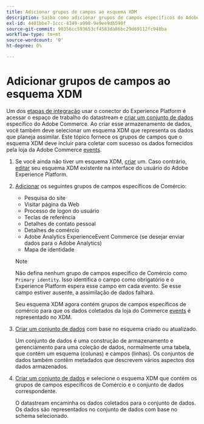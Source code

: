 ```yaml
---
title: Adicionar grupos de campos ao esquema XDM
description: Saiba como adicionar grupos de campos específicos do Adobe Commerce a um esquema XDM.
exl-id: 4401bbe7-1ccc-4349-a998-9e9ee9db590f
source-git-commit: 90356cc593653cf4583da86bc29d69112fc948ba
workflow-type: tm+mt
source-wordcount: '0'
ht-degree: 0%

---
```


# Adicionar grupos de campos ao esquema XDM

Um dos [etapas de integração](overview.md#onboarding-steps) usar o conector do Experience Platform é acessar o espaço de trabalho do datastream e [criar um conjunto de dados](https://experienceleague.adobe.com/docs/experience-platform/edge/datastreams/overview.html) específico do Adobe Commerce. Ao criar esse armazenamento de dados, você também deve selecionar um esquema XDM que representa os dados que planeja assimilar. Este tópico fornece os grupos de campos que o esquema XDM deve incluir para coletar com sucesso os dados fornecidos pela loja da Adobe Commerce [events](events.md).

1. Se você ainda não tiver um esquema XDM, [criar](https://experienceleague.adobe.com/docs/experience-platform/xdm/ui/resources/schemas.html#create) um. Caso contrário, [editar](https://experienceleague.adobe.com/docs/experience-platform/xdm/ui/resources/schemas.html#edit) seu esquema XDM existente na interface do usuário do Adobe Experience Platform.

1. [Adicionar](https://experienceleague.adobe.com/docs/experience-platform/xdm/ui/resources/schemas.html#add-field-groups) os seguintes grupos de campos específicos de Comércio:

   - Pesquisa do site
   - Visitar página da Web
   - Processo de logon do usuário
   - Teclas de referência
   - Detalhes de contato pessoal
   - Detalhes de comércio
   - Adobe Analytics ExperienceEvent Commerce (se desejar enviar dados para o Adobe Analytics)
   - Mapa de identidade

   >[!NOTE]
   >
   > Não defina nenhum grupo de campos específico de Comércio como `Primary identity`. Isso identifica o campo como obrigatório e o Experience Platform espera esse campo em cada evento. Se esse campo estiver ausente, a assimilação de dados falhará.

   Seu esquema XDM agora contém grupos de campos específicos de comércio para que os dados coletados da loja do Commerce [events](events.md) é representado no XDM.

1. [Criar um conjunto de dados](https://experienceleague.adobe.com/docs/platform-learn/implement-mobile-sdk/experience-cloud/platform.html#create-a-dataset) com base no esquema criado ou atualizado.

   Um conjunto de dados é uma construção de armazenamento e gerenciamento para uma coleção de dados, normalmente uma tabela, que contém um esquema (colunas) e campos (linhas). Os conjuntos de dados também contêm metadados que descrevem vários aspectos dos dados armazenados.

1. [Criar um conjunto de dados](https://experienceleague.adobe.com/docs/experience-platform/edge/datastreams/overview.html) e selecione o esquema XDM que contém os grupos de campos específicos de Comércio e o conjunto de dados correspondente.

   O datastream encaminha os dados coletados para o conjunto de dados. Os dados são representados no conjunto de dados com base no schema selecionado.
